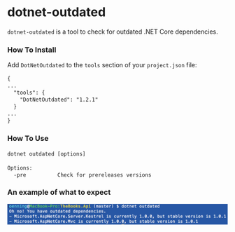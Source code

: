 dotnet-outdated
===

`dotnet-outdated` is a tool to check for outdated .NET Core dependencies.

### How To Install

Add `DotNetOutdated` to the `tools` section of your `project.json` file:

```
{
...
  "tools": {
    "DotNetOutdated": "1.2.1"
  }
...
}
```

### How To Use

```
dotnet outdated [options]

Options:
  -pre          Check for prereleases versions
```

### An example of what to expect

![](demo.png)